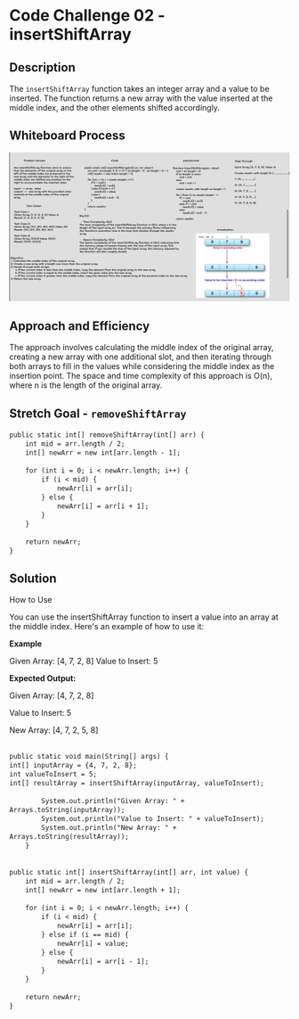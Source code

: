 # Code Challenge 02 - insertShiftArray

## Description

The `insertShiftArray` function takes an integer array and a value to be inserted. The function returns a new array with the value inserted at the middle index, and the other elements shifted accordingly.

## Whiteboard Process

![codeChalleng02](./insertShiftArray.png)

## Approach and Efficiency

The approach involves calculating the middle index of the original array, creating a new array with one additional slot, and then iterating through both arrays to fill in the values while considering the middle index as the insertion point. The space and time complexity of this approach is O(n), where n is the length of the original array.

## Stretch Goal - `removeShiftArray`

```
public static int[] removeShiftArray(int[] arr) {
    int mid = arr.length / 2;
    int[] newArr = new int[arr.length - 1];

    for (int i = 0; i < newArr.length; i++) {
        if (i < mid) {
            newArr[i] = arr[i];
        } else {
            newArr[i] = arr[i + 1];
        }
    }

    return newArr;
}
```

## Solution

How to Use

You can use the insertShiftArray function to insert a value into an array at the middle index. Here's an example of how to use it:

**Example**

Given Array: [4, 7, 2, 8]
Value to Insert: 5

**Expected Output:**

Given Array: [4, 7, 2, 8]

Value to Insert: 5

New Array: [4, 7, 2, 5, 8]

```

public static void main(String[] args) {
int[] inputArray = {4, 7, 2, 8};
int valueToInsert = 5;
int[] resultArray = insertShiftArray(inputArray, valueToInsert);

        System.out.println("Given Array: " + Arrays.toString(inputArray));
        System.out.println("Value to Insert: " + valueToInsert);
        System.out.println("New Array: " + Arrays.toString(resultArray));
    }


public static int[] insertShiftArray(int[] arr, int value) {
    int mid = arr.length / 2;
    int[] newArr = new int[arr.length + 1];

    for (int i = 0; i < newArr.length; i++) {
        if (i < mid) {
            newArr[i] = arr[i];
        } else if (i == mid) {
            newArr[i] = value;
        } else {
            newArr[i] = arr[i - 1];
        }
    }

    return newArr;
}
```
